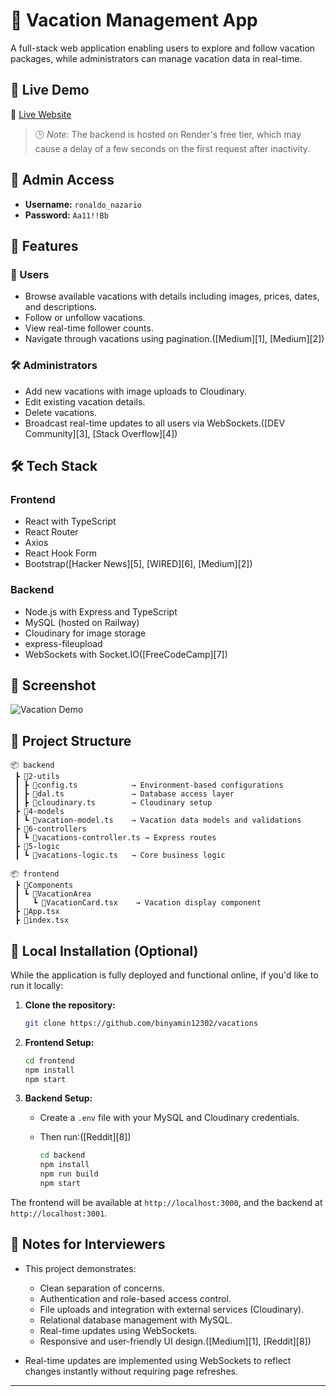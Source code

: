 # 🌴 Vacation Management App

A full-stack web application enabling users to explore and follow vacation packages, while administrators can manage vacation data in real-time.

## 🚀 Live Demo

🔗 [Live Website](https://vacations-three.vercel.app)

> 🕒 *Note:* The backend is hosted on Render's free tier, which may cause a delay of a few seconds on the first request after inactivity.

## 🔑 Admin Access

* **Username:** `ronaldo_nazario`
* **Password:** `Aa11!!Bb`

## 🧭 Features

### 👥 Users

* Browse available vacations with details including images, prices, dates, and descriptions.
* Follow or unfollow vacations.
* View real-time follower counts.
* Navigate through vacations using pagination.([Medium][1], [Medium][2])

### 🛠️ Administrators

* Add new vacations with image uploads to Cloudinary.
* Edit existing vacation details.
* Delete vacations.
* Broadcast real-time updates to all users via WebSockets.([DEV Community][3], [Stack Overflow][4])

## 🛠️ Tech Stack

### Frontend

* React with TypeScript
* React Router
* Axios
* React Hook Form
* Bootstrap([Hacker News][5], [WIRED][6], [Medium][2])

### Backend

* Node.js with Express and TypeScript
* MySQL (hosted on Railway)
* Cloudinary for image storage
* express-fileupload
* WebSockets with Socket.IO([FreeCodeCamp][7])

## 📸 Screenshot

![Vacation Demo](https://user-images.githubusercontent.com/57687331/200180588-892d8640-4e83-41f8-8069-f1be4e62f491.png)

## 📁 Project Structure

```
📦 backend
 ┣ 📂2-utils
 ┃ ┣ 📜config.ts            → Environment-based configurations
 ┃ ┣ 📜dal.ts               → Database access layer
 ┃ ┣ 📜cloudinary.ts        → Cloudinary setup
 ┣ 📂4-models
 ┃ ┗ 📜vacation-model.ts    → Vacation data models and validations
 ┣ 📂6-controllers
 ┃ ┗ 📜vacations-controller.ts → Express routes
 ┣ 📂5-logic
 ┃ ┗ 📜vacations-logic.ts   → Core business logic

📦 frontend
 ┣ 📂Components
 ┃ ┗ 📂VacationArea
 ┃   ┗ 📜VacationCard.tsx    → Vacation display component
 ┣ 📜App.tsx
 ┣ 📜index.tsx
```

## 💾 Local Installation (Optional)

While the application is fully deployed and functional online, if you'd like to run it locally:

1. **Clone the repository:**

   ```bash
   git clone https://github.com/binyamin12302/vacations
   ```

2. **Frontend Setup:**

   ```bash
   cd frontend
   npm install
   npm start
   ```

3. **Backend Setup:**

   * Create a `.env` file with your MySQL and Cloudinary credentials.
   * Then run:([Reddit][8])

     ```bash
     cd backend
     npm install
     npm run build
     npm start
     ```

The frontend will be available at `http://localhost:3000`, and the backend at `http://localhost:3001`.

## 📌 Notes for Interviewers

* This project demonstrates:

  * Clean separation of concerns.
  * Authentication and role-based access control.
  * File uploads and integration with external services (Cloudinary).
  * Relational database management with MySQL.
  * Real-time updates using WebSockets.
  * Responsive and user-friendly UI design.([Medium][1], [Reddit][8])

* Real-time updates are implemented using WebSockets to reflect changes instantly without requiring page refreshes.

---


